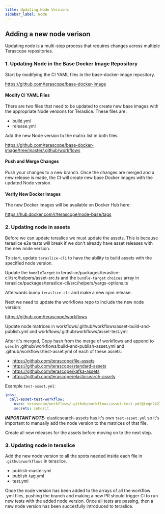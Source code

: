 ```yaml
---
title: Updating Node Versions
sidebar_label: Node
---
```


## Adding a new node verison

Updating node is a multi-step process that requires changes across multiple Terascope repositories.

### 1. Updating Node in the Base Docker Image Repository

Start by modifying the CI YAML files in the base-docker-image repository.

https://github.com/terascope/base-docker-image


#### Modify CI YAML Files

There are two files that need to be updated to create new base images with the appropriate Node versions for Teraslice. These files are:

- build.yml
- release.yml

Add the new Node version to the matrix list in both files.

https://github.com/terascope/base-docker-image/tree/master/.github/workflows

#### Push and Merge Changes

Push your changes to a new branch.
Once the changes are merged and a new release is made, the CI will create new base Docker images with the updated Node version.

#### Verify New Docker Images

The new Docker images will be available on Docker Hub here:

https://hub.docker.com/r/terascope/node-base/tags

### 2. Updating node in assets

Before we can update teraslice we must update the assets. This is because teraslice e2e tests will break if we don't already have asset releases with the new node version.

To start, update `teraslice-cli` to have the ability to build assets with the specified node version.

Update the `bundleTarget` in teraslice/packages/teraslice-cli/src/helpers/asset-src.ts and the `bundle-target` `choices` array in teraslice/packages/teraslice-cli/src/helpers/yargs-options.ts

Afterwards bump `teraslice-cli` and make a new npm release.

Next we need to update the workflows repo to include the new node version:

https://github.com/terascope/workflows

Update node matrices in workflows/.github/workflows/asset-build-and-publish.yml and workflows/.github/workflows/asset-test.yml

After it's merged, Copy hash from the merge of workflows and append to `uses` in .github/workflows/build-and-publish-asset.yml and .github/workflows/test-asset.yml of each of these assets:

- https://github.com/terascope/file-assets
- https://github.com/terascope/standard-assets
- https://github.com/terascope/kafka-assets
- https://github.com/terascope/elasticsearch-assets

Example `test-asset.yml`:

```yaml
jobs:
  call-asset-test-workflow:
    uses: terascope/workflows/.github/workflows/asset-test.yml@ieqo2423biu22 <- Replace everything after `@` w/ new merge hash
    secrets: inherit
```

**_IMPORTANT NOTE:_** elasticsearch-assets has it's own `test-asset.yml` so it's important to manually add the node version to the matrices of that file.

Create all new releases for the assets before moving on to the next step.

### 3. Updating node in teraslice

Add the new node version to all the spots needed inside each file in `.github/workflows` in teraslice.

- publish-master.yml
- publish-tag.yml
- test.yml

Once the node version has been added to the arrays of all the workflow .yml files, pushing the branch and making a new PR should trigger CI to run new tests with the added node version. Once all tests are passing, then a new node version has been succesfully introduced to teraslice.
